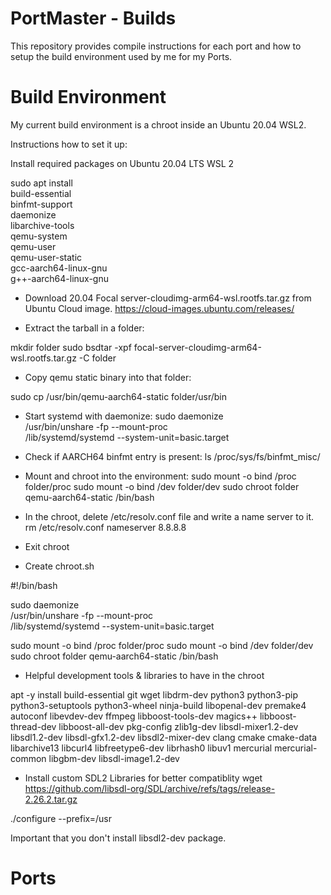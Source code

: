 # PortMaster - Builds

This repository provides compile instructions for each port and how to setup the build environment used by me for my Ports.

# Build Environment

My current build environment is a chroot inside an Ubuntu 20.04 WSL2.

Instructions how to set it up:

Install required packages on Ubuntu 20.04 LTS WSL 2

sudo apt install \
build-essential \
binfmt-support \
daemonize \
libarchive-tools \
qemu-system \
qemu-user \
qemu-user-static \
gcc-aarch64-linux-gnu \
g++-aarch64-linux-gnu

- Download 20.04 Focal server-cloudimg-arm64-wsl.rootfs.tar.gz from Ubuntu Cloud image. https://cloud-images.ubuntu.com/releases/

- Extract the tarball in a folder:

mkdir folder
sudo bsdtar -xpf focal-server-cloudimg-arm64-wsl.rootfs.tar.gz -C folder

- Copy qemu static binary into that folder:

sudo cp /usr/bin/qemu-aarch64-static folder/usr/bin

- Start systemd with daemonize:
sudo daemonize \
/usr/bin/unshare -fp --mount-proc \
/lib/systemd/systemd --system-unit=basic.target

- Check if AARCH64 binfmt entry is present:
ls /proc/sys/fs/binfmt_misc/

- Mount and chroot into the environment:
sudo mount -o bind /proc folder/proc
sudo mount -o bind /dev folder/dev
sudo chroot folder qemu-aarch64-static /bin/bash

- In the chroot, delete /etc/resolv.conf file and write a name server to it.
rm /etc/resolv.conf
nameserver 8.8.8.8

- Exit chroot 
- Create chroot.sh

#!/bin/bash

sudo daemonize \
/usr/bin/unshare -fp --mount-proc \
/lib/systemd/systemd --system-unit=basic.target

sudo mount -o bind /proc folder/proc
sudo mount -o bind /dev folder/dev
sudo chroot folder qemu-aarch64-static /bin/bash

- Helpful development tools & libraries to have in the chroot

apt -y install build-essential git wget libdrm-dev python3 python3-pip python3-setuptools python3-wheel ninja-build libopenal-dev premake4 autoconf libevdev-dev ffmpeg libboost-tools-dev magics++ libboost-thread-dev libboost-all-dev pkg-config zlib1g-dev libsdl-mixer1.2-dev libsdl1.2-dev libsdl-gfx1.2-dev libsdl2-mixer-dev clang cmake cmake-data libarchive13 libcurl4 libfreetype6-dev librhash0 libuv1 mercurial mercurial-common libgbm-dev libsdl-image1.2-dev

- Install custom SDL2 Libraries for better compatiblity
wget https://github.com/libsdl-org/SDL/archive/refs/tags/release-2.26.2.tar.gz

./configure --prefix=/usr

Important that you don't install libsdl2-dev package.

# Ports


